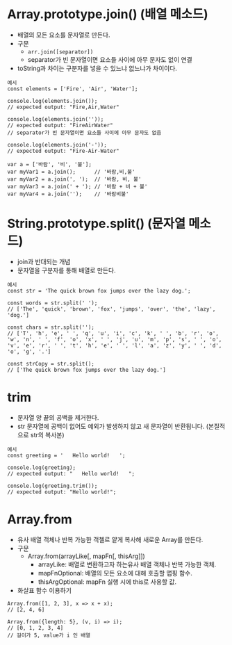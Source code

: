 # Array.prototype.join() (배열 메소드)
- 배열의 모든 요소를 문자열로 만든다.
- 구문
    - ```arr.join([separator])```
    - separator가 빈 문자열이면 요소들 사이에 아무 문자도 없이 연결
- toString과 차이는 구분자를 넣을 수 있느냐 없느냐가 차이이다.

```
예시
const elements = ['Fire', 'Air', 'Water'];

console.log(elements.join());
// expected output: "Fire,Air,Water"

console.log(elements.join(''));
// expected output: "FireAirWater"
// separator가 빈 문자열이면 요소들 사이에 아무 문자도 없음

console.log(elements.join('-'));
// expected output: "Fire-Air-Water"

var a = ['바람', '비', '불'];
var myVar1 = a.join();      // '바람,비,불'
var myVar2 = a.join(', ');  // '바람, 비, 불'
var myVar3 = a.join(' + '); // '바람 + 비 + 불'
var myVar4 = a.join('');    // '바람비불'
```

# String.prototype.split() (문자열 메소드)
- join과 반대되는 개념
- 문자열을 구분자를 통해 배열로 만든다.
```
예시
const str = 'The quick brown fox jumps over the lazy dog.';

const words = str.split(' ');
// ['The', 'quick', 'brown', 'fox', 'jumps', 'over', 'the', 'lazy', 'dog.']

const chars = str.split('');
// ['T', 'h', 'e', ' ', 'q', 'u', 'i', 'c', 'k', ' ', 'b', 'r', 'o', 'w', 'n', ' ', 'f', 'o', 'x', ' ', 'j', 'u', 'm', 'p', 's', ' ', 'o', 'v', 'e', 'r', ' ', 't', 'h', 'e', ' ', 'l', 'a', 'z', 'y', ' ', 'd', 'o', 'g', '.']

const strCopy = str.split();
// ['The quick brown fox jumps over the lazy dog.']
```
# trim
- 문자열 양 끝의 공백을 제거한다.
- str 문자열에 공백이 없어도 예외가 발생하지 않고 새 문자열이 반환됩니다. (본질적으로 str의 복사본)
```
예시
const greeting = '   Hello world!   ';

console.log(greeting);
// expected output: "   Hello world!   ";

console.log(greeting.trim());
// expected output: "Hello world!";

```
# Array.from
- 유사 배열 객체나 반복 가능한 객첼르 얕게 복사해 새로운 Array를 만든다.
- 구문
    - Array.from(arrayLike[, mapFn[, thisArg]])
        - arrayLike: 배열로 변환하고자 하는유사 배열 객체나 반복 가능한 객체.
        - mapFnOptional: 배열의 모든 요소에 대해 호출할 맵핑 함수.
        - thisArgOptional: mapFn 실행 시에 this로 사용할 값.
- 화살표 함수 이용하기
```
Array.from([1, 2, 3], x => x + x);
// [2, 4, 6]

Array.from({length: 5}, (v, i) => i);
// [0, 1, 2, 3, 4]
// 길이가 5, value가 i 인 배열
```